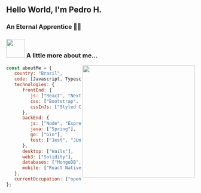 ## Hello World, I'm Pedro H.
### An Eternal Apprentice 👨‍💻

### <img src="https://media.giphy.com/media/VgCDAzcKvsR6OM0uWg/giphy.gif" width="50"> A little more about me...
<img height="300em"  align='right' src="https://github-readme-stats-git-masterrstaa-rickstaa.vercel.app/api/top-langs/?username=Pedro77h&show_icons=true&theme=tokyonight&hide_border=true"/>

```javascript
const aboutMe = {
   country: "Brazil",
   code: [Javascript, Typescript, Java, Go],
   technologies: {
      frontEnd: {
         js: ["React", "Next", "Angular", "Vue"],
         css: ["Bootstrap", "SASS", "SCSS", "Vuetify"],
         cssInJs: ["Styled Components"]
      },
      backEnd: {
         js: ["Node", "Express" , "Nest"],
         java: ["Spring"],
         go: ["Gin"],
         test: ["Jest", "JUnit", "Mockito"]
      },
      desktop: ["Wails"],
      web3: ["Solidity"],
      databases: ["MongoDB", "PostgreSQL", "MySQL", "Redis"],
      mobile: ["React Native", "Ionic"]
   },
   currentOccupation: ["open for new opportunities"],
};
```

</br> 

